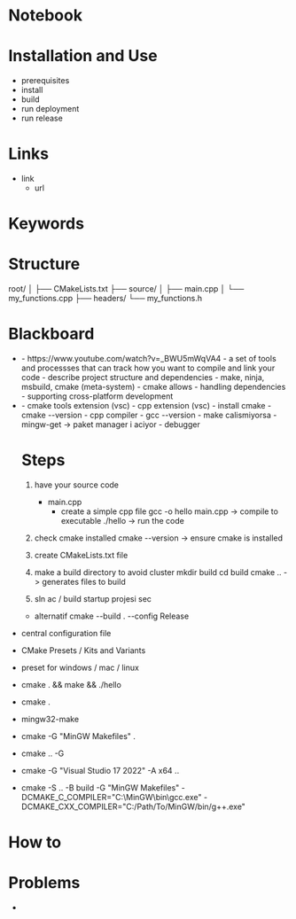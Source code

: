 # Notebook

# Installation and Use
- prerequisites
- install
- build
- run deployment
- run release

# Links
- link
    - url

# Keywords

# Structure
root/
│
├── CMakeLists.txt
├── source/
│   ├── main.cpp
│   └── my_functions.cpp
├── headers/
    └── my_functions.h

# Blackboard
- <what is build system>
    - https://www.youtube.com/watch?v=_BWU5mWqVA4
    - a set of tools and processses that can track how you want to compile and link your code
    - describe project structure and dependencies   
    - make, ninja, msbuild, cmake (meta-system)
    - cmake allows
        - handling dependencies
        - supporting cross-platform development

- <legacy>
    - cmake tools extension (vsc)
    - cpp extension (vsc)
    - install cmake
        - cmake --version
    - cpp compiler
        - gcc --version
        - make calismiyorsa
            - mingw-get -> paket manager i aciyor
    - debugger

    # Steps
    1. have your source code
        - main.cpp
            - create a simple cpp file
            gcc -o hello main.cpp 
            ->      compile to executable
            ./hello 
            ->      run the code

    2. check cmake installed
        cmake --version
        ->      ensure cmake is installed

    3. create CMakeLists.txt file


    4. make a build directory to avoid cluster
    mkdir build
    cd build
    cmake ..            -> generates files to build

    5. sln ac / build
    startup projesi sec
    - alternatif
    cmake --build . --config Release


- central configuration file 
- CMake Presets / Kits and Variants
- preset for windows / mac / linux
- cmake . && make && ./hello
- cmake .
- mingw32-make
- cmake -G "MinGW Makefiles" .

- cmake .. -G

- cmake -G "Visual Studio 17 2022" -A x64 ..
- cmake -S .. -B build -G "MinGW Makefiles" -DCMAKE_C_COMPILER="C:\MinGW\bin\gcc.exe" -DCMAKE_CXX_COMPILER="C:/Path/To/MinGW/bin/g++.exe"


# How to

# Problems
- <problem>

